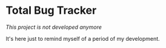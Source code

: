 # Total Bug Tracker

*This project is not developed anymore*

It's here just to remind myself of a period of my development.
